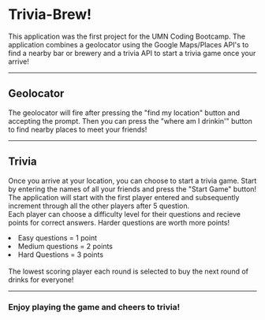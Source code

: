 # Trivia-Brew!
This application was the first project for the UMN Coding Bootcamp. The application combines a geolocator using the Google Maps/Places API's to find a nearby bar or brewery and a trivia API to start a trivia game once your arrive! 
<hr>

## Geolocator

The geolocator will fire after pressing the "find my location" button and accepting the prompt. Then you can press the "where am I drinkin'" button to find nearby places to meet your friends!
<hr>

## Trivia

Once you arrive at your location, you can choose to start a trivia game. Start by entering the names of all your friends and press the "Start Game" button! <br>
The application will start with the first player entered and subsequently increment through all the other players after 5 question. <br>
Each player can choose a difficulty level for their questions and recieve points for correct answers. Harder questions are worth more points!
<li>Easy questions = 1 point
<li>Medium questions = 2 points
<li>Hard Questions = 3 points
<br>
<br>
The lowest scoring player each round is selected to buy the next round of drinks for everyone! <br>
<hr>

### Enjoy playing the game and cheers to trivia!


